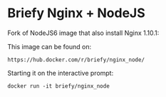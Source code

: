 # Briefy Nginx + NodeJS

Fork of NodeJS6 image that also install Nginx 1.10.1:

This image can be found on:

	https://hub.docker.com/r/briefy/nginx_node/

Starting it on the interactive prompt:

	docker run -it briefy/nginx_node